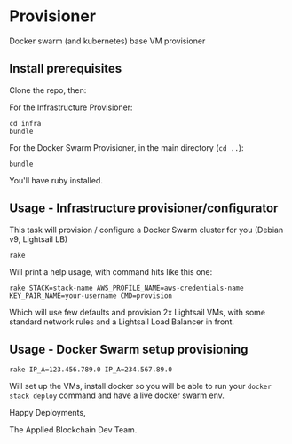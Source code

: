 # Provisioner

Docker swarm (and kubernetes) base VM provisioner

## Install prerequisites

Clone the repo, then:

For the Infrastructure Provisioner:

```
cd infra
bundle
```

For the Docker Swarm Provisioner, in the main directory (`cd ..`):

```
bundle
```

You'll have ruby installed. 


## Usage - Infrastructure provisioner/configurator

This task will provision / configure a Docker Swarm cluster for you (Debian v9, Lightsail LB)

```
rake
```

Will print a help usage, with command hits like this one:

```
rake STACK=stack-name AWS_PROFILE_NAME=aws-credentials-name KEY_PAIR_NAME=your-username CMD=provision
```

Which will use few defaults and provision 2x Lightsail VMs, with some standard network rules and a Lightsail Load Balancer in front.


## Usage - Docker Swarm setup provisioning

```
rake IP_A=123.456.789.0 IP_A=234.567.89.0
```

Will set up the VMs, install docker so you will be able to run your `docker stack deploy` command and have a live docker swarm env.


Happy Deployments,

The Applied Blockchain Dev Team.

